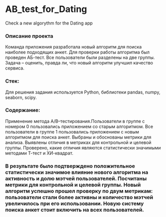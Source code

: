 # AB_test_for_Dating
Check a new algorythm for the Dating app
### Описание проекта
Команда приложения разработала новый алгоритм для поиска наиболее подходящих анкет. Для проверки работы алгоритма был проведен АБ-тест. Все пользователи были разделены на две группы. Задача – оценить, правда ли, что новый алгоритм улучшил качество сервиса.

### Стек:
Для решения задания используется Python, библиотеки pandas, numpy, seaborn, scipy. 

### Содержание:
Применение метода A/B–тестирования.Пользователи в группе с номером 0 пользовались приложением со старым алгоритмом. Все пользователи в группе 1 пользовались приложением с новым алгоритмом для поиска анкет. Выбраны и обоснованы метрики для анализа. Выявлены отличия в метриках для контрольной и целевой группы. Проверено, какие отличия являются статистически значимыми методами Т-тест и ХИ-квадрат.

### В результате было подтверждено положительное статистически значимое влияние нового алгоритма на активность и долю мэтчей пользователей. Посчитаны метрики для контрольной и целевой группы. Новый алгоритм успешно прошел проверку по двум метрикам: пользователи стали более активны и количество мэтчей увеличилось при его использовании. Новую систему поиска анкет стоит включить на всех пользователей.
